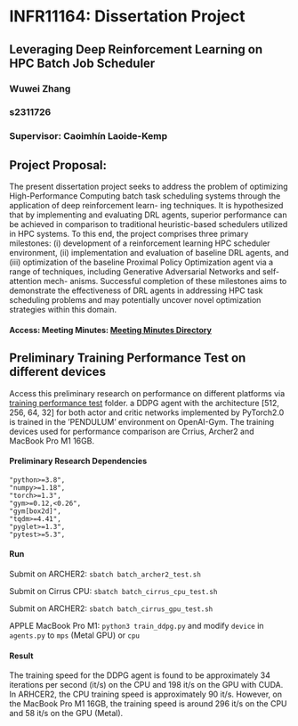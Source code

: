 # INFR11164: Dissertation Project
## Leveraging Deep Reinforcement Learning on HPC Batch Job Scheduler
### Wuwei Zhang
### s2311726
### Supervisor: Caoimhín Laoide-Kemp

## Project Proposal: 
The present dissertation project seeks to address the problem of optimizing High-Performance Computing batch task scheduling systems through the application of deep reinforcement learn- ing techniques. It is hypothesized that by implementing and evaluating DRL agents, superior performance can be achieved in comparison to traditional heuristic-based schedulers utilized in HPC systems. To this end, the project comprises three primary milestones: (i) development of a reinforcement learning HPC scheduler environment, (ii) implementation and evaluation of baseline DRL agents, and (iii) optimization of the baseline Proximal Policy Optimization agent via a range of techniques, including Generative Adversarial Networks and self-attention mech- anisms. Successful completion of these milestones aims to demonstrate the effectiveness of DRL agents in addressing HPC task scheduling problems and may potentially uncover novel optimization strategies within this domain.

#### Access: Meeting Minutes: [Meeting Minutes Directory](Documentation/meeting_minutes)

## Preliminary Training Performance Test on different devices

Access this preliminary research on performance on different platforms via [training performance test](training_performance_test) folder. 
 a DDPG agent with the architecture [512, 256, 64, 32] for both actor and critic networks implemented by PyTorch2.0 is trained in the ’PENDULUM’ environment on OpenAI-Gym. The training devices used for performance comparison are Crrius, Archer2 and MacBook Pro M1 16GB.

#### Preliminary Research Dependencies
```
"python>=3.8",
"numpy>=1.18",
"torch>=1.3",
"gym>=0.12,<0.26",
"gym[box2d]",
"tqdm>=4.41",
"pyglet>=1.3",
"pytest>=5.3",
```

#### Run
Submit on ARCHER2: `sbatch batch_archer2_test.sh`

Submit on Cirrus CPU: `sbatch batch_cirrus_cpu_test.sh`

Submit on ARCHER2: `sbatch batch_cirrus_gpu_test.sh`

APPLE MacBook Pro M1: `python3 train_ddpg.py` and modify `device` in `agents.py` to `mps` (Metal GPU) or `cpu`

#### Result

The training speed for the DDPG agent is found to be approximately 34 iterations per second (it/s) on the CPU and 198 it/s on the GPU with CUDA. In ARHCER2, the CPU training speed is approximately 90 it/s. However, on the MacBook Pro M1 16GB, the training speed is around 296 it/s on the CPU and 58 it/s on the GPU (Metal).
